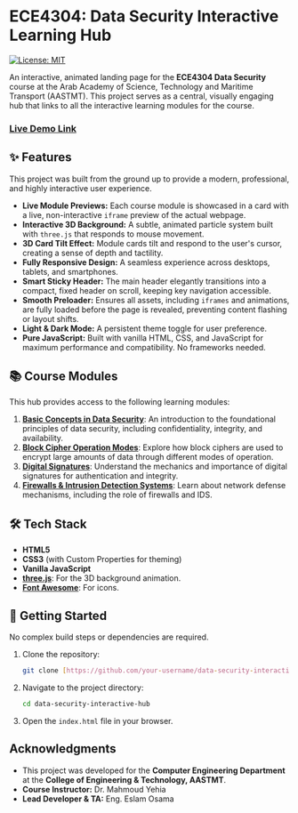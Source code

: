 # ECE4304: Data Security Interactive Learning Hub

[![License: MIT](https://img.shields.io/badge/License-MIT-yellow.svg)](https://opensource.org/licenses/MIT)

An interactive, animated landing page for the **ECE4304 Data Security** course at the Arab Academy of Science, Technology and Maritime Transport (AASTMT). This project serves as a central, visually engaging hub that links to all the interactive learning modules for the course.

### [Live Demo Link](https://data-security-interactive-hub.vercel.app/)

## ✨ Features

This project was built from the ground up to provide a modern, professional, and highly interactive user experience.

- **Live Module Previews:** Each course module is showcased in a card with a live, non-interactive `iframe` preview of the actual webpage.
- **Interactive 3D Background:** A subtle, animated particle system built with `three.js` that responds to mouse movement.
- **3D Card Tilt Effect:** Module cards tilt and respond to the user's cursor, creating a sense of depth and tactility.
- **Fully Responsive Design:** A seamless experience across desktops, tablets, and smartphones.
- **Smart Sticky Header:** The main header elegantly transitions into a compact, fixed header on scroll, keeping key navigation accessible.
- **Smooth Preloader:** Ensures all assets, including `iframes` and animations, are fully loaded before the page is revealed, preventing content flashing or layout shifts.
- **Light & Dark Mode:** A persistent theme toggle for user preference.
- **Pure JavaScript:** Built with vanilla HTML, CSS, and JavaScript for maximum performance and compatibility. No frameworks needed.

## 📚 Course Modules

This hub provides access to the following learning modules:

1.  **[Basic Concepts in Data Security](https://basic-concepts-in-data-security.vercel.app/)**: An introduction to the foundational principles of data security, including confidentiality, integrity, and availability.
2.  **[Block Cipher Operation Modes](https://block-cipher-learning-module.vercel.app/)**: Explore how block ciphers are used to encrypt large amounts of data through different modes of operation.
3.  **[Digital Signatures](https://data-security-digital-signatures.vercel.app/)**: Understand the mechanics and importance of digital signatures for authentication and integrity.
4.  **[Firewalls & Intrusion Detection Systems](https://firewalls-ids-web.vercel.app/)**: Learn about network defense mechanisms, including the role of firewalls and IDS.

## 🛠️ Tech Stack

-   **HTML5**
-   **CSS3** (with Custom Properties for theming)
-   **Vanilla JavaScript**
-   **[three.js](https://threejs.org/)**: For the 3D background animation.
-   **[Font Awesome](https://fontawesome.com/)**: For icons.

## 🚀 Getting Started

No complex build steps or dependencies are required.

1.  Clone the repository:
    ```bash
    git clone [https://github.com/your-username/data-security-interactive-hub.git](https://github.com/your-username/data-security-interactive-hub.git)
    ```
2.  Navigate to the project directory:
    ```bash
    cd data-security-interactive-hub
    ```
3.  Open the `index.html` file in your browser.

## Acknowledgments

-   This project was developed for the **Computer Engineering Department** at the **College of Engineering & Technology, AASTMT**.
-   **Course Instructor:** Dr. Mahmoud Yehia
-   **Lead Developer & TA:** Eng. Eslam Osama

